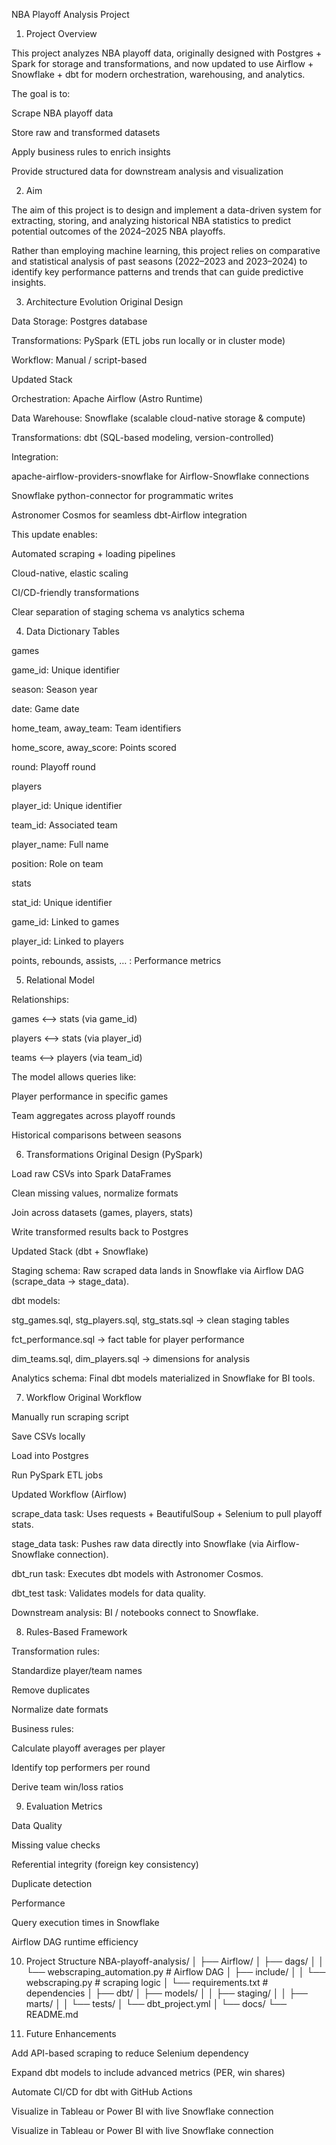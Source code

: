 NBA Playoff Analysis Project
1. Project Overview

This project analyzes NBA playoff data, originally designed with Postgres + Spark for storage and transformations, and now updated to use Airflow + Snowflake + dbt for modern orchestration, warehousing, and analytics.

The goal is to:

Scrape NBA playoff data

Store raw and transformed datasets

Apply business rules to enrich insights

Provide structured data for downstream analysis and visualization

2. Aim

The aim of this project is to design and implement a data-driven system for extracting, storing, and analyzing historical NBA statistics to predict potential outcomes of the 2024–2025 NBA playoffs.

Rather than employing machine learning, this project relies on comparative and statistical analysis of past seasons (2022–2023 and 2023–2024) to identify key performance patterns and trends that can guide predictive insights.

3. Architecture Evolution
Original Design

Data Storage: Postgres database

Transformations: PySpark (ETL jobs run locally or in cluster mode)

Workflow: Manual / script-based

Updated Stack

Orchestration: Apache Airflow (Astro Runtime)

Data Warehouse: Snowflake (scalable cloud-native storage & compute)

Transformations: dbt (SQL-based modeling, version-controlled)

Integration:

apache-airflow-providers-snowflake for Airflow-Snowflake connections

Snowflake python-connector for programmatic writes

Astronomer Cosmos for seamless dbt-Airflow integration

This update enables:

Automated scraping + loading pipelines

Cloud-native, elastic scaling

CI/CD-friendly transformations

Clear separation of staging schema vs analytics schema

4. Data Dictionary
Tables

games

game_id: Unique identifier

season: Season year

date: Game date

home_team, away_team: Team identifiers

home_score, away_score: Points scored

round: Playoff round

players

player_id: Unique identifier

team_id: Associated team

player_name: Full name

position: Role on team

stats

stat_id: Unique identifier

game_id: Linked to games

player_id: Linked to players

points, rebounds, assists, … : Performance metrics

5. Relational Model

Relationships:

games ⟷ stats (via game_id)

players ⟷ stats (via player_id)

teams ⟷ players (via team_id)

The model allows queries like:

Player performance in specific games

Team aggregates across playoff rounds

Historical comparisons between seasons

6. Transformations
Original Design (PySpark)

Load raw CSVs into Spark DataFrames

Clean missing values, normalize formats

Join across datasets (games, players, stats)

Write transformed results back to Postgres

Updated Stack (dbt + Snowflake)

Staging schema: Raw scraped data lands in Snowflake via Airflow DAG (scrape_data → stage_data).

dbt models:

stg_games.sql, stg_players.sql, stg_stats.sql → clean staging tables

fct_performance.sql → fact table for player performance

dim_teams.sql, dim_players.sql → dimensions for analysis

Analytics schema: Final dbt models materialized in Snowflake for BI tools.

7. Workflow
Original Workflow

Manually run scraping script

Save CSVs locally

Load into Postgres

Run PySpark ETL jobs

Updated Workflow (Airflow)

scrape_data task: Uses requests + BeautifulSoup + Selenium to pull playoff stats.

stage_data task: Pushes raw data directly into Snowflake (via Airflow-Snowflake connection).

dbt_run task: Executes dbt models with Astronomer Cosmos.

dbt_test task: Validates models for data quality.

Downstream analysis: BI / notebooks connect to Snowflake.

8. Rules-Based Framework

Transformation rules:

Standardize player/team names

Remove duplicates

Normalize date formats

Business rules:

Calculate playoff averages per player

Identify top performers per round

Derive team win/loss ratios

9. Evaluation Metrics

Data Quality

Missing value checks

Referential integrity (foreign key consistency)

Duplicate detection

Performance

Query execution times in Snowflake

Airflow DAG runtime efficiency

10. Project Structure
NBA-playoff-analysis/
│
├── Airflow/
│   ├── dags/
│   │   └── webscraping_automation.py   # Airflow DAG
│   ├── include/
│   │   └── webscraping.py              # scraping logic
│   └── requirements.txt                # dependencies
│
├── dbt/
│   ├── models/
│   │   ├── staging/
│   │   ├── marts/
│   │   └── tests/
│   └── dbt_project.yml
│
└── docs/
    └── README.md

11. Future Enhancements

Add API-based scraping to reduce Selenium dependency

Expand dbt models to include advanced metrics (PER, win shares)

Automate CI/CD for dbt with GitHub Actions

Visualize in Tableau or Power BI with live Snowflake connection


Visualize in Tableau or Power BI with live Snowflake connection

